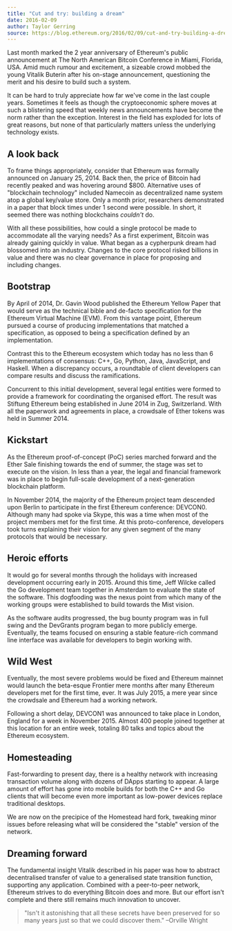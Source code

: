 ```yaml
---
title: "Cut and try: building a dream"
date: 2016-02-09
author: Taylor Gerring
source: https://blog.ethereum.org/2016/02/09/cut-and-try-building-a-dream
---
```


Last month marked the 2 year anniversary of Ethereum's public announcement at The North American Bitcoin Conference in Miami, Florida, USA. Amid much rumour and excitement, a sizeable crowd mobbed the young Vitalik Buterin after his on-stage announcement, questioning the merit and his desire to build such a system.

It can be hard to truly appreciate how far we've come in the last couple years. Sometimes it feels as though the cryptoeconomic sphere moves at such a blistering speed that weekly news announcements have become the norm rather than the exception. Interest in the field has exploded for lots of great reasons, but none of that particularly matters unless the underlying technology exists.

## A look back

To frame things appropriately, consider that Ethereum was formally announced on January 25, 2014. Back then, the price of Bitcoin had recently peaked and was hovering around $800. Alternative uses of "blockchain technology" included Namecoin as decentralized name system atop a global key/value store. Only a month prior, researchers demonstrated in a paper that block times under 1 second were possible. In short, it seemed there was nothing blockchains _couldn't_ do.

With all these possibilities, how could a single protocol be made to accommodate all the varying needs? As a first experiment, Bitcoin was already gaining quickly in value. What began as a cypherpunk dream had blossomed into an industry. Changes to the core protocol risked billions in value and there was no clear governance in place for proposing and including changes.

## Bootstrap

By April of 2014, Dr. Gavin Wood published the Ethereum Yellow Paper that would serve as the technical bible and de-facto specification for the Ethereum Virtual Machine (EVM). From this vantage point, Ethereum pursued a course of producing implementations that matched a specification, as opposed to being a specification defined by an implementation.

Contrast this to the Ethereum ecosystem which today has no less than 6 implementations of consensus: C++, Go, Python, Java, JavaScript, and Haskell. When a discrepancy occurs, a roundtable of client developers can compare results and discuss the ramifications.

Concurrent to this initial development, several legal entities were formed to provide a framework for coordinating the organised effort. The result was Stiftung Ethereum being established in June 2014 in Zug, Switzerland. With all the paperwork and agreements in place, a crowdsale of Ether tokens was held in Summer 2014.

## Kickstart

As the Ethereum proof-of-concept (PoC) series marched forward and the Ether Sale finishing towards the end of summer, the stage was set to execute on the vision. In less than a year, the legal and financial framework was in place to begin full-scale development of a next-generation blockchain platform.

In November 2014, the majority of the Ethereum project team descended upon Berlin to participate in the first Ethereum conference: DEVCON0. Although many had spoke via Skype, this was a time when most of the project members met for the first time. At this proto-conference, developers took turns explaining their vision for any given segment of the many protocols that would be necessary.

## Heroic efforts

It would go for several months through the holidays with increased development occurring early in 2015. Around this time, Jeff Wilcke called the Go development team together in Amsterdam to evaluate the state of the software. This dogfooding was the nexus point from which many of the working groups were established to build towards the Mist vision.

As the software audits progressed, the bug bounty program was in full swing and the DevGrants program began to more publicly emerge. Eventually, the teams focused on ensuring a stable feature-rich command line interface was available for developers to begin working with.

## Wild West

Eventually, the most severe problems would be fixed and Ethereum mainnet would launch the beta-esque Frontier mere months after many Ethereum developers met for the first time, ever. It was July 2015, a mere year since the crowdsale and Ethereum had a working network.

Following a short delay, DEVCON1 was announced to take place in London, England for a week in November 2015. Almost 400 people joined together at this location for an entire week, totaling 80 talks and topics about the Ethereum ecosystem.

## Homesteading

Fast-forwarding to present day, there is a healthy network with increasing transaction volume along with dozens of DApps starting to appear. A large amount of effort has gone into mobile builds for both the C++ and Go clients that will become even more important as low-power devices replace traditional desktops.

We are now on the precipice of the Homestead hard fork, tweaking minor issues before releasing what will be considered the "stable" version of the network.

## Dreaming forward

The fundamental insight Vitalik described in his paper was how to abstract decentralised transfer of value to a generalised state transition function, supporting any application. Combined with a peer-to-peer network, Ethereum strives to do everything Bitcoin does and more. But our effort isn't complete and there still remains much innovation to uncover.

> "Isn't it astonishing that all these secrets have been preserved for so many years just so that we could discover them." –Orville Wright
